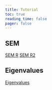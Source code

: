 ```yaml
---
title: Tutorial
toc: true
reading_time: false
pager: false
---
```



## SEM

[SEM R](https://crystalbell98.github.io/Notes/tutorial/SEM_R.nb.html)
[SEM R2](https://crystalbell98.github.io/Notes/tutorial/SEM_analysis.nb.html)


## Eigenvalues

[Eigenvalues](https://crystalbell98.github.io/Notes/tutorial/Eigenvalues.html)